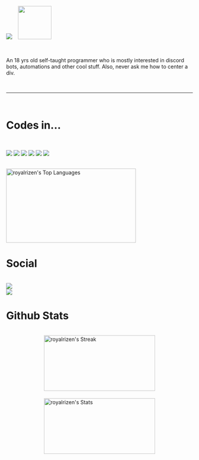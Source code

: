<img src="https://i.ibb.co/09SfyGP/Untitled101-20240815095328.png"> ‎ ‎ ‎‎ ‎ <img src="https://cdn.discordapp.com/emojis/805494530551316530.png" width=90 height=90>

<br>

An 18 yrs old self-taught programmer who is mostly interested in discord bots, automations and other cool stuff. Also, never ask me how to center a div. 

<br>

---

<br>

# Codes in...

<br> 

<img src="https://img.shields.io/badge/CSS3-1572B6?style=for-the-badge&logo=css3&logoColor=white"> <img src="https://img.shields.io/badge/HTML5-E34F26?style=for-the-badge&logo=html5&logoColor=white"> <img src="https://img.shields.io/badge/Python-FFD43B?style=for-the-badge&logo=python&logoColor=blue"> <img src="https://img.shields.io/badge/JavaScript-323330?style=for-the-badge&logo=javascript&logoColor=F7DF1E"> <img src="https://img.shields.io/badge/Flask-000000?style=for-the-badge&logo=flask&logoColor=white"> <img src="https://img.shields.io/badge/json-5E5C5C?style=for-the-badge&logo=json&logoColor=white">
‎
<br>
<br>

<img src="https://github-readme-stats.vercel.app/api/top-langs/?username=royalrizen&theme=dracula&show_icons=true&hide_border=true&layout=compact" alt="royalrizen's Top Languages" width="350" height="200" />

<br>

# Social

<br>

<img src="https://lanyard.cnrad.dev/api/918862839316373554?bg=121212&showDisplayName=true&idleMessage=Maybe%20you%20should%20stop%20stalking%20me."/>

<br>

<img src="https://data-card-for-spotify.herokuapp.com/api/card?user_id=31twwhl4vvyr7cq4b7hgkir6qkpu&hide_title=true&hide_top_artists=true&hide_top_tracks=true&limit=1">

<br>

# ‎‎‎Github Stats

<br>

<div style="display: flex; flex-wrap: wrap; justify-content: center; align-items: center; gap: 20px;">
  <img src="https://github-readme-streak-stats.herokuapp.com/?user=royalrizen&theme=dracula&hide_border=true" alt="royalrizen's Streak" style="width: 300px; height: 150px;" />
  <img src="https://github-readme-stats.vercel.app/api?username=royalrizen&theme=dracula&show_icons=true&hide_border=true&count_private=true" alt="royalrizen's Stats" style="width: 300px; height: 150px;" />
</div>
